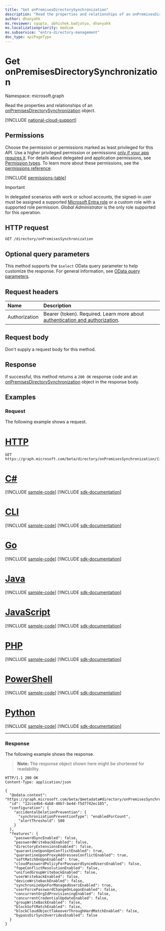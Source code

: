 ```yaml
---
title: "Get onPremisesDirectorySynchronization"
description: "Read the properties and relationships of an onPremisesDirectorySynchronization object."
author: dhanyahk
ms.reviewer: sgupta, abhishek.badjatya, dhanyahk
ms.localizationpriority: medium
ms.subservice: "entra-directory-management"
doc_type: apiPageType
---
```


# Get onPremisesDirectorySynchronization

Namespace: microsoft.graph

Read the properties and relationships of an [onPremisesDirectorySynchronization](../resources/onpremisesdirectorysynchronization.md) object.

[!INCLUDE [national-cloud-support](../../includes/all-clouds.md)]

## Permissions

Choose the permission or permissions marked as least privileged for this API. Use a higher privileged permission or permissions [only if your app requires it](/graph/permissions-overview#best-practices-for-using-microsoft-graph-permissions). For details about delegated and application permissions, see [Permission types](/graph/permissions-overview#permission-types). To learn more about these permissions, see the [permissions reference](/graph/permissions-reference).

<!-- { "blockType": "permissions", "name": "onpremisesdirectorysynchronization_get" } -->
[!INCLUDE [permissions-table](../includes/permissions/onpremisesdirectorysynchronization-get-permissions.md)]

> [!IMPORTANT]
> In delegated scenarios with work or school accounts, the signed-in user must be assigned a supported [Microsoft Entra role](/entra/identity/role-based-access-control/permissions-reference?toc=%2Fgraph%2Ftoc.json) or a custom role with a supported role permission. *Global Administrator* is the only role supported for this operation.

## HTTP request

<!-- {
  "blockType": "ignored"
}
-->
``` http
GET /directory/onPremisesSynchronization
```

## Optional query parameters

This method supports the `$select` OData query parameter to help customize the response. For general information, see [OData query parameters](/graph/query-parameters).

## Request headers

| Name          | Description               |
| :------------ | :------------------------ |
|Authorization|Bearer {token}. Required. Learn more about [authentication and authorization](/graph/auth/auth-concepts).|

## Request body

Don't supply a request body for this method.

## Response

If successful, this method returns a `200 OK` response code and an [onPremisesDirectorySynchronization](../resources/onpremisesdirectorysynchronization.md) object in the response body.

## Examples

### Request

The following example shows a request.

# [HTTP](#tab/http)
<!-- {
  "blockType": "request",
  "name": "get_onpremisesdirectorysynchronization"
}
-->
``` http
GET https://graph.microsoft.com/beta/directory/onPremisesSynchronization/{id}
```

# [C#](#tab/csharp)
[!INCLUDE [sample-code](../includes/snippets/csharp/get-onpremisesdirectorysynchronization-csharp-snippets.md)]
[!INCLUDE [sdk-documentation](../includes/snippets/snippets-sdk-documentation-link.md)]

# [CLI](#tab/cli)
[!INCLUDE [sample-code](../includes/snippets/cli/get-onpremisesdirectorysynchronization-cli-snippets.md)]
[!INCLUDE [sdk-documentation](../includes/snippets/snippets-sdk-documentation-link.md)]

# [Go](#tab/go)
[!INCLUDE [sample-code](../includes/snippets/go/get-onpremisesdirectorysynchronization-go-snippets.md)]
[!INCLUDE [sdk-documentation](../includes/snippets/snippets-sdk-documentation-link.md)]

# [Java](#tab/java)
[!INCLUDE [sample-code](../includes/snippets/java/get-onpremisesdirectorysynchronization-java-snippets.md)]
[!INCLUDE [sdk-documentation](../includes/snippets/snippets-sdk-documentation-link.md)]

# [JavaScript](#tab/javascript)
[!INCLUDE [sample-code](../includes/snippets/javascript/get-onpremisesdirectorysynchronization-javascript-snippets.md)]
[!INCLUDE [sdk-documentation](../includes/snippets/snippets-sdk-documentation-link.md)]

# [PHP](#tab/php)
[!INCLUDE [sample-code](../includes/snippets/php/get-onpremisesdirectorysynchronization-php-snippets.md)]
[!INCLUDE [sdk-documentation](../includes/snippets/snippets-sdk-documentation-link.md)]

# [PowerShell](#tab/powershell)
[!INCLUDE [sample-code](../includes/snippets/powershell/get-onpremisesdirectorysynchronization-powershell-snippets.md)]
[!INCLUDE [sdk-documentation](../includes/snippets/snippets-sdk-documentation-link.md)]

# [Python](#tab/python)
[!INCLUDE [sample-code](../includes/snippets/python/get-onpremisesdirectorysynchronization-python-snippets.md)]
[!INCLUDE [sdk-documentation](../includes/snippets/snippets-sdk-documentation-link.md)]

---

### Response

The following example shows the response.
>**Note:** The response object shown here might be shortened for readability.
<!-- {
  "blockType": "response",
  "truncated": true,
  "@odata.type": "microsoft.graph.onPremisesDirectorySynchronization"
}
-->
``` http
HTTP/1.1 200 OK
Content-Type: application/json

{
  "@odata.context": "https://graph.microsoft.com/beta/$metadata#directory/onPremisesSynchronization/$entity",
  "id": "12cce4b4-4ab8-40b7-be4d-f5d7742ec185",
  "configuration": {
    "accidentalDeletionPrevention": {
      "synchronizationPreventionType": "enabledForCount",
      "alertThreshold": 500
    }
  },
  "features": {
    "passwordSyncEnabled": false,
    "passwordWritebackEnabled": false,
    "directoryExtensionsEnabled": false,
    "quarantineUponUpnConflictEnabled": true,
    "quarantineUponProxyAddressesConflictEnabled": true,
    "softMatchOnUpnEnabled": true,
    "cloudPasswordPolicyForPasswordSyncedUsersEnabled": false,
    "fopeConflictResolutionEnabled": false,
    "unifiedGroupWritebackEnabled": false,
    "userWritebackEnabled": false,
    "deviceWritebackEnabled": false,
    "synchronizeUpnForManagedUsersEnabled": true,
    "userForcePasswordChangeOnLogonEnabled": false,
    "concurrentOrgIdProvisioningEnabled": false,
    "concurrentCredentialUpdateEnabled": false,
    "groupWriteBackEnabled": false,
    "blockSoftMatchEnabled": false,
    "blockCloudObjectTakeoverThroughHardMatchEnabled": false,
    "bypassDirSyncOverridesEnabled": false
  }
}
```
